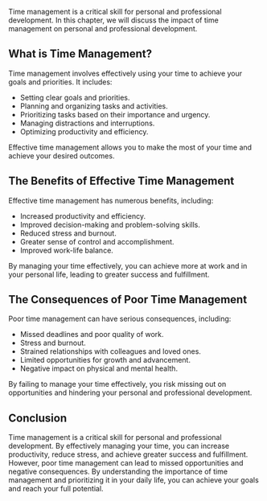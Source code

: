 
Time management is a critical skill for personal and professional development. In this chapter, we will discuss the impact of time management on personal and professional development.

What is Time Management?
------------------------

Time management involves effectively using your time to achieve your goals and priorities. It includes:

* Setting clear goals and priorities.
* Planning and organizing tasks and activities.
* Prioritizing tasks based on their importance and urgency.
* Managing distractions and interruptions.
* Optimizing productivity and efficiency.

Effective time management allows you to make the most of your time and achieve your desired outcomes.

The Benefits of Effective Time Management
-----------------------------------------

Effective time management has numerous benefits, including:

* Increased productivity and efficiency.
* Improved decision-making and problem-solving skills.
* Reduced stress and burnout.
* Greater sense of control and accomplishment.
* Improved work-life balance.

By managing your time effectively, you can achieve more at work and in your personal life, leading to greater success and fulfillment.

The Consequences of Poor Time Management
----------------------------------------

Poor time management can have serious consequences, including:

* Missed deadlines and poor quality of work.
* Stress and burnout.
* Strained relationships with colleagues and loved ones.
* Limited opportunities for growth and advancement.
* Negative impact on physical and mental health.

By failing to manage your time effectively, you risk missing out on opportunities and hindering your personal and professional development.

Conclusion
----------

Time management is a critical skill for personal and professional development. By effectively managing your time, you can increase productivity, reduce stress, and achieve greater success and fulfillment. However, poor time management can lead to missed opportunities and negative consequences. By understanding the importance of time management and prioritizing it in your daily life, you can achieve your goals and reach your full potential.
